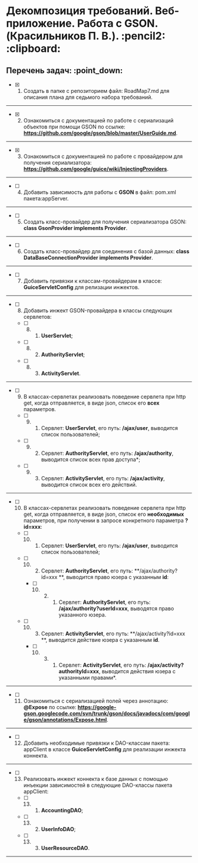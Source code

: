 <h1>Декомпозиция требований. Веб-приложение. Работа с GSON. (Красильников П. В.). :pencil2: :clipboard:</h1>
<h2>Перечень задач: :point_down:</h2>

  - [x] 1. Создать в папке с репозиторием файл: RoadMap7.md для описания плана для седьмого набора требований.

<hr>

  - [x] 2. Ознакомиться с документацией по работе с сериализаций объектов при помощи GSON по ссылке: **https://github.com/google/gson/blob/master/UserGuide.md**.

<hr>

  - [x] 3. Ознакомиться с документацией по работе с провайдером для получения сериализатора: **https://github.com/google/guice/wiki/InjectingProviders**.

<hr>

  - [ ] 4. Добавить зависимость для работы с **GSON** в файл: pom.xml пакета:appServer.

<hr>

  - [ ] 5. Создать класс-провайдер для получения сериализатора GSON: **class GsonProvider implements Provider<Gson>**.

<hr>

  - [ ] 6. Создать класс-провайдер для cоединения с базой данных: **class DataBaseConnectionProvider implements Provider<Connection>**.

<hr>

  - [ ] 7. Добавить привязки к классам-провайдерам в классе: **GuiceServletConfig** для релизации инжектов.

<hr>

  - [ ] 8. Добавить инжект GSON-провайдера в классы следующих сервлетов:

    - [ ] 8. 1. **UserServlet**;

    - [ ] 8. 2. **AuthorityServlet**;

    - [ ] 8. 3. **ActivityServlet**.

<hr>

  - [ ] 9. В классах-сервлетах реализовать поведение сервлета при http get, когда отправляется, в виде json, список его **всех** параметров.

    - [ ] 9. 1. Сервлет: **UserServlet**, его путь: **/ajax/user**, выводится список пользователей;

    - [ ] 9. 2. Сервлет: **AuthorityServlet**, его путь: **/ajax/authority**, выводится список всех прав доступа*;

    - [ ] 9. 3. Сервлет: **ActivityServlet**, его путь: **/ajax/activity**, выводится список всех его действий.

<hr>

  - [ ] 10. В классах-сервлетах реализовать поведение сервлета при http get, когда отправляется, в виде json, список его **необходимых** параметров, при получении в запросе конкретного параметра **?id=xxx**:

    - [ ] 10. 1. Сервлет: **UserServlet**, его путь: **/ajax/user**, выводится список пользователей;

    - [ ] 10. 2. Сервлет: **AuthorityServlet**, его путь: **/ajax/authority?id=xxx **, выводится право юзера с указанным **id**:

        - [ ] 10. 2. 1. Сервлет: **AuthorityServlet**, его путь: **/ajax/authority?userId=xxx**, выводятся право указанного юзера.

    - [ ] 10. 3. Сервлет: **ActivityServlet**, его путь: **/ajax/activity?id=xxx **, выводится действие юзера с указанным **id**.

        - [ ] 10. 3. 1. Сервлет: **ActivityServlet**, его путь: **/ajax/activity?authorityId=xxx**, выводится действия юзера с указанными правами*.

<hr>

  - [ ] 11. Ознакомиться с сериализацией полей через аннотацию: **@Expose** по ссылке: **https://google-gson.googlecode.com/svn/trunk/gson/docs/javadocs/com/google/gson/annotations/Expose.html**.

<hr>

  - [ ] 12. Добавить необходимые привязки к DAO-классам пакета: appClient в классе **GuiceServletConfig**
  для реализации инжекта коннекта.

<hr>

  - [ ] 13. Реализовать инжект коннекта к базе данных с помощью инъекции зависимостей в следующие DAO-классы пакета appClient:

    - [ ] 13. 1. **AccountingDAO**;

    - [ ] 13. 2. **UserInfoDAO**;

    - [ ] 13. 3. **UserResourceDAO**.

<hr>